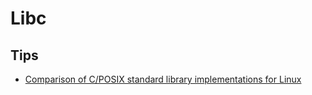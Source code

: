 # Libc

## Tips
* [Comparison of C/POSIX standard library implementations for Linux](http://www.etalabs.net/compare_libcs.html)
